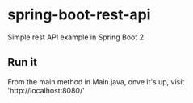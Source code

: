# spring-boot-rest-api
Simple rest API example in Spring Boot 2

## Run it
From the main method in Main.java,
onve it's up, visit 'http://localhost:8080/'
